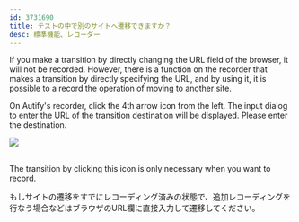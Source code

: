 ```yaml
---
id: 3731690
title: テストの中で別のサイトへ遷移できますか？
desc: 標準機能、レコーダー
---
```


If you make a transition by directly changing the URL field of the browser, it will not be recorded. However, there is a function on the recorder that makes a transition by directly specifying the URL, and by using it, it is possible to a record the operation of moving to another site.

On Autify's recorder, click the 4th arrow icon from the left. The input dialog to enter the URL of the transition destination will be displayed. Please enter the destination.

![](https://downloads.intercomcdn.com/i/o/186668128/b55bed385de0eacb4c5a5322/%E3%82%B9%E3%82%AF%E3%83%AA%E3%83%BC%E3%83%B3%E3%82%B7%E3%83%A7%E3%83%83%E3%83%88+2020-02-21+15.55.33.png)

<br>The transition by clicking this icon is only necessary when you want to record.

もしサイトの遷移をすでにレコーディング済みの状態で、追加レコーディングを行なう場合などはブラウザのURL欄に直接入力して遷移してください。
